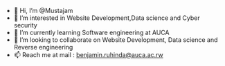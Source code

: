 - 👋 Hi, I’m @Mustajam
- 👀 I’m interested in Website Development,Data science and Cyber security
- 🌱 I’m currently learning Software engineering at AUCA
- 💞️ I’m looking to collaborate on Website Development, Data science and Reverse engineering
- 📫 Reach me at mail : benjamin.ruhinda@auca.ac.rw


